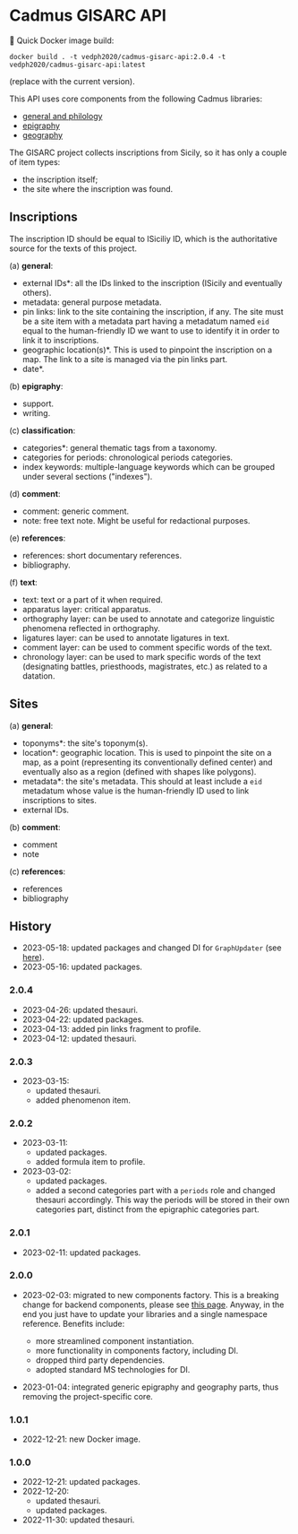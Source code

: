 # Cadmus GISARC API

🐋 Quick Docker image build:

    docker build . -t vedph2020/cadmus-gisarc-api:2.0.4 -t vedph2020/cadmus-gisarc-api:latest

(replace with the current version).

This API uses core components from the following Cadmus libraries:

- [general and philology](https://github.com/vedph/cadmus-shell-2)
- [epigraphy](https://github.com/vedph/cadmus-epigraphy)
- [geography](https://github.com/vedph/cadmus-geo)

The GISARC project collects inscriptions from Sicily, so it has only a couple of item types:

- the inscription itself;
- the site where the inscription was found.

## Inscriptions

The inscription ID should be equal to ISiciliy ID, which is the authoritative source for the texts of this project.

(a) **general**:

- external IDs\*: all the IDs linked to the inscription (ISicily and eventually others).
- metadata: general purpose metadata.
- pin links: link to the site containing the inscription, if any. The site must be a site item with a metadata part having a metadatum named `eid` equal to the human-friendly ID we want to use to identify it in order to link it to inscriptions.
- geographic location(s)\*. This is used to pinpoint the inscription on a map. The link to a site is managed via the pin links part.
- date\*.

(b) **epigraphy**:

- support.
- writing.

(c) **classification**:

- categories\*: general thematic tags from a taxonomy.
- categories for periods: chronological periods categories.
- index keywords: multiple-language keywords which can be grouped under several sections ("indexes").

(d) **comment**:

- comment: generic comment.
- note: free text note. Might be useful for redactional purposes.

(e) **references**:

- references: short documentary references.
- bibliography.

(f) **text**:

- text: text or a part of it when required.
- apparatus layer: critical apparatus.
- orthography layer: can be used to annotate and categorize linguistic phenomena reflected in orthography.
- ligatures layer: can be used to annotate ligatures in text.
- comment layer: can be used to comment specific words of the text.
- chronology layer: can be used to mark specific words of the text (designating battles, priesthoods, magistrates, etc.) as related to a datation.

## Sites

(a) **general**:

- toponyms\*: the site's toponym(s).
- location\*: geographic location. This is used to pinpoint the site on a map, as a point (representing its conventionally defined center) and eventually also as a region (defined with shapes like polygons).
- metadata\*: the site's metadata. This should at least include a `eid` metadatum whose value is the human-friendly ID used to link inscriptions to sites.
- external IDs.

(b) **comment**:

- comment
- note

(c) **references**:

- references
- bibliography

## History

- 2023-05-18: updated packages and changed DI for `GraphUpdater` (see [here](https://myrmex.github.io/overview/cadmus/dev/history/b-graph/)).
- 2023-05-16: updated packages.

### 2.0.4

- 2023-04-26: updated thesauri.
- 2023-04-22: updated packages.
- 2023-04-13: added pin links fragment to profile.
- 2023-04-12: updated thesauri.

### 2.0.3

- 2023-03-15:
  - updated thesauri.
  - added phenomenon item.

### 2.0.2

- 2023-03-11:
  - updated packages.
  - added formula item to profile.
- 2023-03-02:
  - updated packages.
  - added a second categories part with a `periods` role and changed thesauri accordingly. This way the periods will be stored in their own categories part, distinct from the epigraphic categories part.

### 2.0.1

- 2023-02-11: updated packages.

### 2.0.0

- 2023-02-03: migrated to new components factory. This is a breaking change for backend components, please see [this page](https://myrmex.github.io/overview/cadmus/dev/history/#2023-02-01---backend-infrastructure-upgrade). Anyway, in the end you just have to update your libraries and a single namespace reference. Benefits include:
  - more streamlined component instantiation.
  - more functionality in components factory, including DI.
  - dropped third party dependencies.
  - adopted standard MS technologies for DI.

- 2023-01-04: integrated generic epigraphy and geography parts, thus removing the project-specific core.

### 1.0.1

- 2022-12-21: new Docker image.

### 1.0.0

- 2022-12-21: updated packages.
- 2022-12-20:
  - updated thesauri.
  - updated packages.
- 2022-11-30: updated thesauri.
